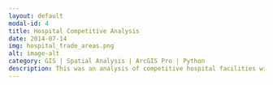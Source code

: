 ```yaml
---
layout: default
modal-id: 4
title: Hospital Competitive Analysis
date: 2014-07-14
img: hospital_trade_areas.png
alt: image-alt
category: GIS | Spatial Analysis | ArcGIS Pro | Python
description: This was an analysis of competitive hospital facilities within 15 miles of the client's locations. KPIs for competitors were compared on a localized basis to understand whether the client hospitals were performing at or above the level or similar facilities in their individual trade areas. The analysis was used to assess the quality of a hospital system's portfolio for an investment decision.
---
```

